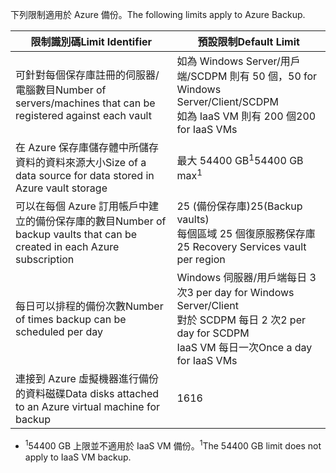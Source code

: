 <span data-ttu-id="deaf1-101">下列限制適用於 Azure 備份。</span><span class="sxs-lookup"><span data-stu-id="deaf1-101">The following limits apply to Azure Backup.</span></span>

| <span data-ttu-id="deaf1-102">限制識別碼</span><span class="sxs-lookup"><span data-stu-id="deaf1-102">Limit Identifier</span></span> | <span data-ttu-id="deaf1-103">預設限制</span><span class="sxs-lookup"><span data-stu-id="deaf1-103">Default Limit</span></span> |
| --- | --- |
| <span data-ttu-id="deaf1-104">可針對每個保存庫註冊的伺服器/電腦數目</span><span class="sxs-lookup"><span data-stu-id="deaf1-104">Number of servers/machines that can be registered against each vault</span></span> |<span data-ttu-id="deaf1-105">如為 Windows Server/用戶端/SCDPM 則有 50 個，</span><span class="sxs-lookup"><span data-stu-id="deaf1-105">50 for Windows Server/Client/SCDPM</span></span> <br/> <span data-ttu-id="deaf1-106">如為 IaaS VM 則有 200 個</span><span class="sxs-lookup"><span data-stu-id="deaf1-106">200 for IaaS VMs</span></span> |
| <span data-ttu-id="deaf1-107">在 Azure 保存庫儲存體中所儲存資料的資料來源大小</span><span class="sxs-lookup"><span data-stu-id="deaf1-107">Size of a data source for data stored in Azure vault storage</span></span> |<span data-ttu-id="deaf1-108">最大 54400 GB<sup>1</sup></span><span class="sxs-lookup"><span data-stu-id="deaf1-108">54400 GB max<sup>1</sup></span></span> |
| <span data-ttu-id="deaf1-109">可以在每個 Azure 訂用帳戶中建立的備份保存庫的數目</span><span class="sxs-lookup"><span data-stu-id="deaf1-109">Number of backup vaults that can be created in each Azure subscription</span></span> |<span data-ttu-id="deaf1-110">25 (備份保存庫)</span><span class="sxs-lookup"><span data-stu-id="deaf1-110">25(Backup vaults)</span></span> <br/> <span data-ttu-id="deaf1-111">每個區域 25 個復原服務保存庫</span><span class="sxs-lookup"><span data-stu-id="deaf1-111">25 Recovery Services vault per region</span></span> |
| <span data-ttu-id="deaf1-112">每日可以排程的備份次數</span><span class="sxs-lookup"><span data-stu-id="deaf1-112">Number of times backup can be scheduled per day</span></span> |<span data-ttu-id="deaf1-113">Windows 伺服器/用戶端每日 3 次</span><span class="sxs-lookup"><span data-stu-id="deaf1-113">3 per day for Windows Server/Client</span></span> <br/> <span data-ttu-id="deaf1-114">對於 SCDPM 每日 2 次</span><span class="sxs-lookup"><span data-stu-id="deaf1-114">2 per day for SCDPM</span></span> <br/> <span data-ttu-id="deaf1-115">IaaS VM 每日一次</span><span class="sxs-lookup"><span data-stu-id="deaf1-115">Once a day for IaaS VMs</span></span> |
| <span data-ttu-id="deaf1-116">連接到 Azure 虛擬機器進行備份的資料磁碟</span><span class="sxs-lookup"><span data-stu-id="deaf1-116">Data disks attached to an Azure virtual machine for backup</span></span> |<span data-ttu-id="deaf1-117">16</span><span class="sxs-lookup"><span data-stu-id="deaf1-117">16</span></span> |

* <span data-ttu-id="deaf1-118"><sup>1</sup>54400 GB 上限並不適用於 IaaS VM 備份。</span><span class="sxs-lookup"><span data-stu-id="deaf1-118"><sup>1</sup>The 54400 GB limit does not apply to IaaS VM backup.</span></span>

